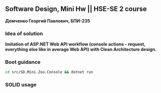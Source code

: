 ## Software Design, Mini Hw || HSE-SE 2 course

**Демченко Георгий Павлович, БПИ-235**

### Idea of solution

**Imitation of ASP.NET Web API workflow (console actions - request, everything else like in average Web API) with Clean Architecture design.**

### Boot guidance

```bash
cd src/SD.Mini.Zoo.Console && dotnet run
```

### SOLID usage